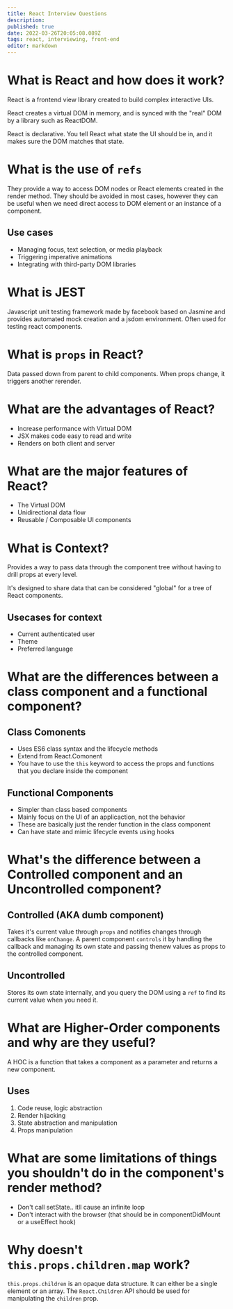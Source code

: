 ```yaml
---
title: React Interview Questions
description: 
published: true
date: 2022-03-26T20:05:08.089Z
tags: react, interviewing, front-end
editor: markdown
---
```


# What is React and how does it work?
React is a frontend view library created to build complex interactive UIs.

React creates a virtual DOM in memory, and is synced with the "real" DOM by a library such as ReactDOM.

React is declarative. You tell React what state the UI should be in, and it makes sure the DOM matches that state.

# What is the use of `refs`
They provide a way to access DOM nodes or React elements created in the render method. They should be avoided in most cases, however they can be useful when we need direct access to DOM element or an instance of a component. 

## Use cases
- Managing focus, text selection, or media playback
- Triggering imperative animations
- Integrating with third-party DOM libraries

# What is JEST 
Javascript unit testing framework made by facebook based on Jasmine and provides automated mock creation and a jsdom environment. Often used for testing react components.

# What is `props` in React?
Data passed down from parent to child components. When props change, it triggers another rerender. 

# What are the advantages of React?
- Increase performance with Virtual DOM
- JSX makes code easy to read and write
- Renders on both client and server

# What are the major features of React?
- The Virtual DOM
- Unidirectional data flow
- Reusable / Composable UI components

# What is Context? 
Provides a way to pass data through the component tree without having to drill props at every level. 

It's designed to share data that can be considered "global" for a tree of React components.
## Usecases for context
- Current authenticated user
- Theme
- Preferred language

# What are the differences between a class component and a functional component?
## Class Comonents
- Uses ES6 class syntax and the lifecycle methods
- Extend from React.Comonent
- You have to use the `this` keyword to access the props and functions that you declare inside the component

## Functional Components
- Simpler than class based components
- Mainly focus on the UI of an applicaction, not the behavior
- These are basically just the render function in the class component
- Can have state and mimic lifecycle events using hooks

# What's the difference between a Controlled component and an Uncontrolled component?
## Controlled (AKA dumb component)
Takes it's current value through `props` and notifies changes through callbacks like `onChange`. A parent component `controls` it by handling the callback and managing its own state and passing thenew values as props to the controlled component. 
## Uncontrolled
Stores its own state internally, and you query the DOM using a `ref` to find its current value when you need it.

# What are Higher-Order components and why are they useful?
A HOC is a function that takes a component as a parameter and returns a new component. 
## Uses
1. Code reuse, logic abstraction
2. Render hijacking
3. State abstraction and manipulation
4. Props manipulation

# What are some limitations of things you shouldn't do in the component's render method?
- Don't call setState.. itll cause an infinite loop
- Don't interact with the browser (that should be in componentDidMount or a useEffect hook) 

# Why doesn't `this.props.children.map` work?
`this.props.children` is an opaque data structure. It can either be a single element or an array. The `React.Children` API should be used for manipulating the `children` prop.

